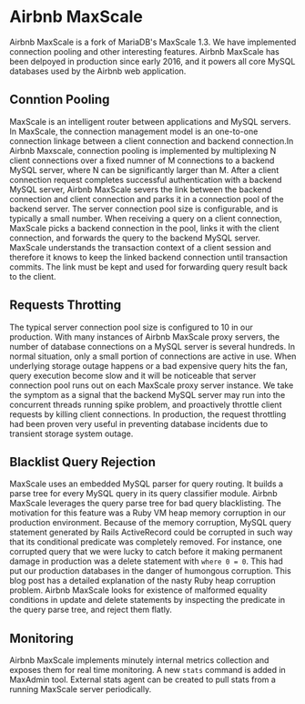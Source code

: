 # Airbnb MaxScale

Airbnb MaxScale is a fork of MariaDB's MaxScale 1.3. We have implemented connection pooling and other interesting features. Airbnb MaxScale has been delpoyed in production since early 2016, and it powers all core MySQL databases used by the Airbnb web application.

## Conntion Pooling

MaxScale is an intelligent router between applications and MySQL servers. In MaxScale, the connection management model is an one-to-one connection linkage between a client connection and backend connection.In Airbnb Maxscale, connection pooling is implemented by multiplexing N client connections over a fixed numner of M connections to a backend MySQL server, where N can be significantly larger than M. After a client connection request completes successful authentication with a backend MySQL server, Airbnb MaxScale severs the link between the backend connection and client connection and parks it in a connection pool of the backend server. The server connection pool size is configurable, and is typically a small number. When receiving a query on a client connection, MaxScale picks a backend connection in the pool, links it with the client connection, and forwards the query to the backend MySQL server. MaxScale understands the transaction context of a client session and therefore it knows to keep the linked backend connection until transaction commits. The link must be kept and used for forwarding query result back to the client.

## Requests Throtting

The typical server connection pool size is configured to 10 in our production. With many instances of Airbnb MaxScale proxy servers, the number of database connections on a MySQL server is several hundreds. In normal situation, only a small portion of connections are active in use. When underlying storage outage happens or a bad expensive query hits the fan, query execution become slow and it will be noticeable that server connection pool runs out on each MaxScale proxy server instance. We take the symptom as a signal that the backend MySQL server may run into the concurrent threads running spike problem, and proactively throttle client requests by killing client connections. In production, the request throttling had been proven very useful in preventing database incidents due to transient storage system outage.

## Blacklist Query Rejection

MaxScale uses an embedded MySQL parser for query routing. It builds a parse tree for every MySQL query in its query classifier module. Airbnb MaxScale leverages the query parse tree for bad query blacklisting. The motivation for this feature was a Ruby VM heap memory corruption in our production environment. Because of the memory corruption, MySQL query statement generated by Rails ActiveRecord could be corrupted in such way that its conditional predicate was completely removed. For instance, one corrupted query that we were lucky to catch before it making permanent damage in production was a delete statement with `where 0 = 0`. This had put our production databases in the danger of humongous corruption. This blog post has a detailed explanation of the nasty Ruby heap corruption problem. Airbnb MaxScale looks for existence of malformed equality conditions in update and delete statements by inspecting the predicate in the query parse tree, and reject them flatly.

## Monitoring

Airbnb MaxScale implements minutely internal metrics collection and exposes them for real time monitoring. A new `stats` command is added in MaxAdmin tool. External stats agent can be created to pull stats from a running MaxScale server periodically.
